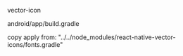 vector-icon

android/app/build.gradle

copy apply from: "../../node_modules/react-native-vector-icons/fonts.gradle"